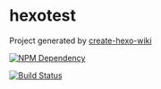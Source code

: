 # hexotest

Project generated by [create-hexo-wiki](https://tech-query.me/create-hexo-wiki/)

[![NPM Dependency](https://david-dm.org/Akagilnc/HexoTest.svg)](https://david-dm.org/Akagilnc/HexoTest)

[![Build Status](https://travis-ci.com/Akagilnc/HexoTest.svg?branch=master)](https://travis-ci.com/Akagilnc/HexoTest)